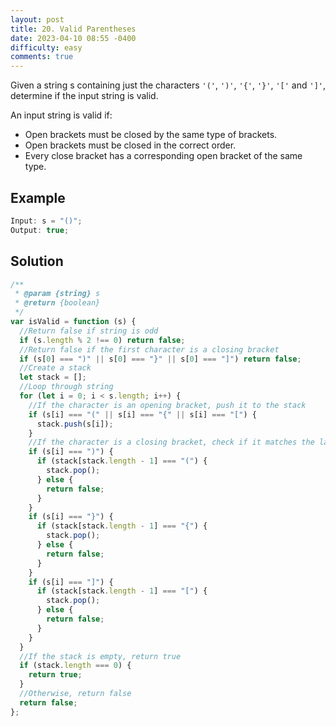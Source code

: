 ```yaml
---
layout: post
title: 20. Valid Parentheses
date: 2023-04-10 08:55 -0400
difficulty: easy
comments: true
---
```


Given a string s containing just the characters `'('`, `')'`, `'{'`, `'}'`, `'['` and `']'`, determine if the input string is valid.

An input string is valid if:

- Open brackets must be closed by the same type of brackets.
- Open brackets must be closed in the correct order.
- Every close bracket has a corresponding open bracket of the same type.

## Example

```javascript
Input: s = "()";
Output: true;
```

## Solution

```javascript
/**
 * @param {string} s
 * @return {boolean}
 */
var isValid = function (s) {
  //Return false if string is odd
  if (s.length % 2 !== 0) return false;
  //Return false if the first character is a closing bracket
  if (s[0] === ")" || s[0] === "}" || s[0] === "]") return false;
  //Create a stack
  let stack = [];
  //Loop through string
  for (let i = 0; i < s.length; i++) {
    //If the character is an opening bracket, push it to the stack
    if (s[i] === "(" || s[i] === "{" || s[i] === "[") {
      stack.push(s[i]);
    }
    //If the character is a closing bracket, check if it matches the last opening bracket in the stack
    if (s[i] === ")") {
      if (stack[stack.length - 1] === "(") {
        stack.pop();
      } else {
        return false;
      }
    }
    if (s[i] === "}") {
      if (stack[stack.length - 1] === "{") {
        stack.pop();
      } else {
        return false;
      }
    }
    if (s[i] === "]") {
      if (stack[stack.length - 1] === "[") {
        stack.pop();
      } else {
        return false;
      }
    }
  }
  //If the stack is empty, return true
  if (stack.length === 0) {
    return true;
  }
  //Otherwise, return false
  return false;
};
```
